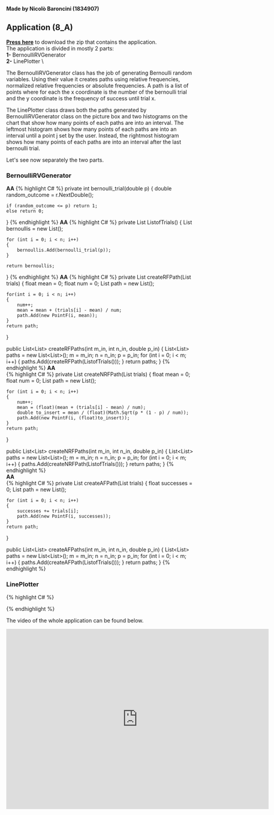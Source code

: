 **Made by Nicolò Baroncini (1834907)**
## Application (8_A)
**[Press here](https://drive.google.com/file/d/15dEhLHyXJY7xjbqwW7VIP4A2DPjHwRD0/view?usp=sharing)** to download the zip that contains the application. \
The application is divided in mostly 2 parts: \
**1-** BernoulliRVGenerator \
**2-** LinePlotter \

The BernoulliRVGenerator class has the job of generating Bernoulli random variables. Using their value it creates paths using relative frequencies, normalized relative frequencies or absolute frequencies. A path is a list of points where for each the x coordinate is the number of the bernoulli trial and the y coordinate is the frequency of success until trial x.

The LinePlotter class draws both the paths generated by BernoulliRVGenerator class on the picture box and two histograms on the chart that show how many points of each paths are into an interval. The leftmost histogram shows how many points of each paths are into an interval until a point j set by the user. Instead, the rightmost histogram shows how many points of each paths are into an interval after the last bernoulli trial.

Let's see now separately the two parts.

### BernoulliRVGenerator
**AA**
{% highlight C# %}
private int bernoulli_trial(double p)
{
    double random_outcome = r.NextDouble();

    if (random_outcome <= p) return 1;
    else return 0;
}
{% endhighlight %}
**AA**
{% highlight C# %}
private List<int> ListofTrials()
{
    List<int> bernoullis = new List<int>();

    for (int i = 0; i < n; i++)
    {
        bernoullis.Add(bernoulli_trial(p));
    }

    return bernoullis;
}
{% endhighlight %}
**AA**
{% highlight C# %}
private List<PointF> createRFPath(List<int> trials)
{
    float mean = 0;
    float num = 0;
    List<PointF> path = new List<PointF>();

    for(int i = 0; i < n; i++)
    {
        num++;
        mean = mean + (trials[i] - mean) / num;
        path.Add(new PointF(i, mean));
    }
    return path;
}
                         
public List<List<PointF>> createRFPaths(int m_in, int n_in, double p_in)
{
    List<List<PointF>> paths = new List<List<PointF>>();
    m = m_in;
    n = n_in;
    p = p_in;
    for (int i = 0; i < m; i++)
    {
        paths.Add(createRFPath(ListofTrials()));
    }
    return paths;
}
{% endhighlight %}
**AA**           
{% highlight C# %}
private List<PointF> createNRFPath(List<int> trials)
{
    float mean = 0;
    float num = 0;
    List<PointF> path = new List<PointF>();

    for (int i = 0; i < n; i++)
    {
        num++;
        mean = (float)(mean + (trials[i] - mean) / num);
        double to_insert = mean / (float)(Math.Sqrt(p * (1 - p) / num));
        path.Add(new PointF(i, (float)to_insert));
    }
    return path;
}
                          
public List<List<PointF>> createNRFPaths(int m_in, int n_in, double p_in)
{
  List<List<PointF>> paths = new List<List<PointF>>();
  m = m_in;
  n = n_in;
  p = p_in;
  for (int i = 0; i < m; i++)
  {
    paths.Add(createNRFPath(ListofTrials()));
  }
  return paths;
}
{% endhighlight %}  
**AA**                 
{% highlight C# %}
private List<PointF> createAFPath(List<int> trials)
{
    float successes = 0;
    List<PointF> path = new List<PointF>();

    for (int i = 0; i < n; i++)
    {
        successes += trials[i];
        path.Add(new PointF(i, successes));
    }
    return path;
}
                          
public List<List<PointF>> createAFPaths(int m_in, int n_in, double p_in)
{
    List<List<PointF>> paths = new List<List<PointF>>();
    m = m_in;
    n = n_in;
    p = p_in;
    for (int i = 0; i < m; i++)
    {
        paths.Add(createAFPath(ListofTrials()));
    }
    return paths;
}
{% endhighlight %}
                          
### LinePlotter
{% highlight C# %}

{% endhighlight %}


The video of the whole application can be found below.
<iframe src="https://user-images.githubusercontent.com/78324346/139588920-bbe4b51b-2349-48f7-b6a2-6009ddd10e84.mp4" width="700" height="480" frameborder="0" allowfullscreen=""> </iframe>



